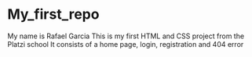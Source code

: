 # My_first_repo

My name is Rafael Garcia
This is my first HTML and CSS project from the Platzi school
It consists of a home page, login, registration and 404 error